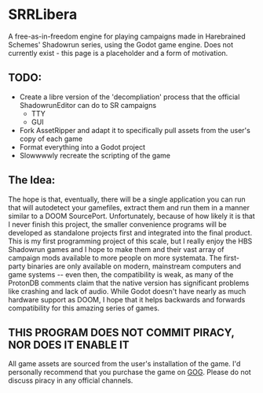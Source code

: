 # SRRLibera

A free-as-in-freedom engine for playing campaigns made in Harebrained Schemes' Shadowrun series, using the Godot game engine. Does not currently exist - this page is a placeholder and a form of motivation.

TODO:
---------------
- Create a libre version of the 'decompliation' process that the official ShadowrunEditor can do to SR campaigns
  - TTY
  - GUI
- Fork AssetRipper and adapt it to specifically pull assets from the user's copy of each game
- Format everything into a Godot project
- Slowwwwly recreate the scripting of the game
  
## The Idea: 

The hope is that, eventually, there will be a single application you can run that will autodetect your gamefiles, extract them and run them in a manner similar to a DOOM SourcePort. Unfortunately, because of how likely it is that I never finish this project, the smaller convenience programs will be developed as standalone projects first and integrated into the final product. This is my first programming project of this scale, but I really enjoy the HBS Shadowrun games and I hope to make them and their vast array of campaign mods available to more people on more systemata. The first-party binaries are only available on modern, mainstream computers and game systems -- even then, the compatibility is weak, as many of the ProtonDB comments claim that the native version has significant problems like crashing and lack of audio. While Godot doesn't have nearly as much hardware support as DOOM, I hope that it helps backwards and forwards compatibility for this amazing series of games. 

## THIS PROGRAM DOES NOT COMMIT PIRACY, NOR DOES IT ENABLE IT

All game assets are sourced from the user's installation of the game. I'd personally recommend that you purchase the game on [GOG](https://www.gog.com/en/game/shadowrun_trilogy). Please do not discuss piracy in any official channels.
